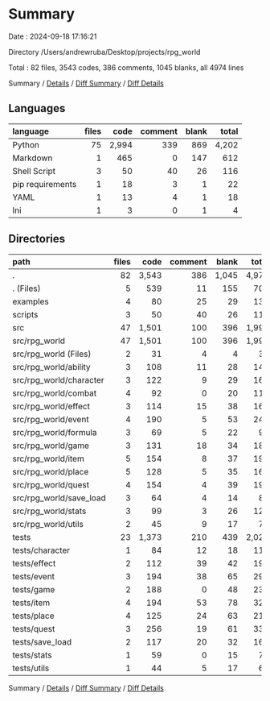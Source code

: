 # Summary

Date : 2024-09-18 17:16:21

Directory /Users/andrewruba/Desktop/projects/rpg_world

Total : 82 files,  3543 codes, 386 comments, 1045 blanks, all 4974 lines

Summary / [Details](details.md) / [Diff Summary](diff.md) / [Diff Details](diff-details.md)

## Languages
| language | files | code | comment | blank | total |
| :--- | ---: | ---: | ---: | ---: | ---: |
| Python | 75 | 2,994 | 339 | 869 | 4,202 |
| Markdown | 1 | 465 | 0 | 147 | 612 |
| Shell Script | 3 | 50 | 40 | 26 | 116 |
| pip requirements | 1 | 18 | 3 | 1 | 22 |
| YAML | 1 | 13 | 4 | 1 | 18 |
| Ini | 1 | 3 | 0 | 1 | 4 |

## Directories
| path | files | code | comment | blank | total |
| :--- | ---: | ---: | ---: | ---: | ---: |
| . | 82 | 3,543 | 386 | 1,045 | 4,974 |
| . (Files) | 5 | 539 | 11 | 155 | 705 |
| examples | 4 | 80 | 25 | 29 | 134 |
| scripts | 3 | 50 | 40 | 26 | 116 |
| src | 47 | 1,501 | 100 | 396 | 1,997 |
| src/rpg_world | 47 | 1,501 | 100 | 396 | 1,997 |
| src/rpg_world (Files) | 2 | 31 | 4 | 4 | 39 |
| src/rpg_world/ability | 3 | 108 | 11 | 28 | 147 |
| src/rpg_world/character | 3 | 122 | 9 | 29 | 160 |
| src/rpg_world/combat | 4 | 92 | 0 | 20 | 112 |
| src/rpg_world/effect | 3 | 114 | 15 | 38 | 167 |
| src/rpg_world/event | 4 | 190 | 5 | 53 | 248 |
| src/rpg_world/formula | 3 | 69 | 5 | 22 | 96 |
| src/rpg_world/game | 3 | 131 | 18 | 34 | 183 |
| src/rpg_world/item | 5 | 154 | 8 | 37 | 199 |
| src/rpg_world/place | 5 | 128 | 5 | 35 | 168 |
| src/rpg_world/quest | 4 | 154 | 4 | 39 | 197 |
| src/rpg_world/save_load | 3 | 64 | 4 | 14 | 82 |
| src/rpg_world/stats | 3 | 99 | 3 | 26 | 128 |
| src/rpg_world/utils | 2 | 45 | 9 | 17 | 71 |
| tests | 23 | 1,373 | 210 | 439 | 2,022 |
| tests/character | 1 | 84 | 12 | 18 | 114 |
| tests/effect | 2 | 112 | 39 | 42 | 193 |
| tests/event | 3 | 194 | 38 | 65 | 297 |
| tests/game | 2 | 188 | 0 | 48 | 236 |
| tests/item | 4 | 194 | 53 | 78 | 325 |
| tests/place | 4 | 125 | 24 | 63 | 212 |
| tests/quest | 3 | 256 | 19 | 61 | 336 |
| tests/save_load | 2 | 117 | 20 | 32 | 169 |
| tests/stats | 1 | 59 | 0 | 15 | 74 |
| tests/utils | 1 | 44 | 5 | 17 | 66 |

Summary / [Details](details.md) / [Diff Summary](diff.md) / [Diff Details](diff-details.md)